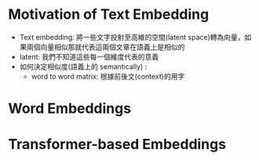 # Motivation of Text Embedding
- Text embedding: 將一些文字投射至高維的空間(latent space)轉為向量，如果兩個向量相似那就代表這兩個文章在語義上是相似的
- latent: 我們不知道這些每一個維度代表的意義
- 如何決定相似度(語義上的 semantically) :
	- word to word matrix: 根據前後文(context)的用字
# Word Embeddings

# Transformer-based Embeddings